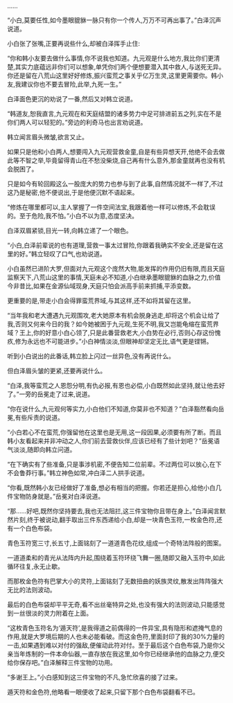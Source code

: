
……

“小白,莫要任性,如今墨眼貔貅一脉只有你一个传人,万万不可再出事了。”白泽沉声说道。

小白张了张嘴,正要再说些什么,却被白泽挥手止住:

“你和韩小友要去做什么事情,你不说我也知道。九元观是什么地方,我比你们更清楚,其实力底蕴远非你们可以想象,单凭你们两个便想要潜入其中救人,与送死无异。你还是留在八荒山这里好好修炼,振兴蛮荒之事关乎亿万生灵,这里更需要你。韩小友,我建议你也不要去冒险,此举,九死一生。”

白泽面色更沉的劝说了一番,然后又对韩立说道。

“韩道友,恕我直言,九元观在和天庭结盟的诸多势力中足可排进前五之列,实在不是你们两人可以轻犯的。”旁边的利奇马也出言劝说道。

韩立闻言眉头微皱,欲言又止。

如果只是他和小白两人,想要闯入九元观营救金童,自是有些异想天开,他绝不会去做此等不智之举,毕竟留得青山在不愁没柴烧,自己再有什么意外,那金童就再也没有机会脱困了。

只是如今有轮回殿这么一股庞大的势力也参与到了此事,自然情况就不一样了,不过这乃是秘密,他不便说出,于是他便沉默不语起来。

“修炼在哪里都可以,主人掌握了一件空间法宝,我跟着他一样可以修炼,不会耽误的。至于危险,我不怕。”小白不以为意,态度坚决。

白泽双眉紧锁,目光一转,向韩立递了一个眼色。

“小白,白泽前辈说的也有道理,营救一事太过冒险,你跟着我确实不安全,还是留在这里的好。”韩立轻叹了口气,也劝说道。

小白虽然已进阶大罗,但面对九元观这个庞然大物,能发挥的作用仍旧有限,而且天庭监察天下,八荒山这里的事情,天庭未必不知道,小白继承墨眼貔貅的血脉之力,价值今非昔比,如果在金源仙域现身,天庭只怕会派高手前来抓捕,平添变数。

更重要的是,带走小白会得罪蛮荒界域,与其这样,还不如将其留在这里。

“当年我和老大遭遇九元观围攻,老大她原本有机会脱身逃走,却将这个机会让给了我,否则又何来今日的我？如今她被困于九元观,生死不明,我又岂能龟缩在蛮荒界域？王上,你的好意小白心领了,只是此番营救老大,小白势在必行,否则心存这份愧疚,修为永远也不可能进步。”小白神情淡淡,但眼神却坚定无比,语气更是铿锵。

听到小白说出的此番话,韩立脸上闪过一丝异色,没有再说什么。

但白泽眉头皱的更紧,还要再说什么。

“白泽,我等蛮荒之人恩怨分明,有仇必报,有恩也必偿,小白既然如此坚持,就让他去好了。”一旁的岳冕走了过来,说道。

“你在说什么,九元观何等实力,小白他们不知道,你莫非也不知道？”白泽豁然看向岳冕,有些斥责的说道。

“小白若心不在蛮荒,你强留他在这里也是无用,这一段因果,必须要有所了断。而且韩小友看起来并非冲动之人,你们前去营救伙伴,应该已经有了些计划吧？”岳冕语气淡淡,随即向韩立问道。

“在下确实有了些准备,只是事涉机密,不便告知二位前辈。不过两位可以放心,在下不会鲁莽行事。”韩立神色如常,冲白泽二人拱手说道。

“你看,既然韩小友已经做好了准备,想必有相当的把握。你若还是担心,给他小白几件宝物防身就是。”岳冕对白泽说道。

“那……好吧,既然你坚持要去,我也无法阻拦,这三件宝物你且带在身上。”白泽闻言默然片刻,终于被说动,翻手取出三件东西递给小白,却是一块青色玉符,一枚金色符,还有一个白色布袋。

青色玉符宽三寸,长五寸,上面铭刻了一道道青色花纹,组成一个奇特法阵般的图案。

一道道柔和的青光从法阵内升起,围绕着玉符环绕飞舞一圈,随即又融入玉符中,如此循环往复,永无止歇。

而那枚金色符有巴掌大小的灵符,上面铭刻了无数扭曲的妖族灵纹,散发出阵阵强大无比的法则波动。

最后的白色布袋却平平无奇,看不出丝毫特异之处,也没有强大的法则波动,只能感觉到一丝很淡的灵力附着在上面。

“这枚青色玉符名为‘遁天符’,是我得道之前偶得的一件异宝,具有隐形和遮掩气息的作用,就是大罗境后期的人也未必能看破。而这金色符,里面封印了我的30%力量的一击,如果遇到难以对付的强敌,便催动此符对付。至于最后这个白色布袋,乃是你父亲当年炼制的一件本命仙器,一直存放在我这里,如今你已经继承他的血脉之力,便交给你保存吧。”白泽解释三件宝物的功用。

“多谢王上。”小白感知到这三件宝物的不凡,急忙欣喜的接了过来。

遁天符和金色符,他略看一眼便收了起来,只留下那个白色布袋翻看不已。